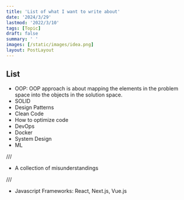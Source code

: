 ```yaml
---
title: 'List of what I want to write about'
date: '2024/3/29'
lastmod: '2022/3/10'
tags: [Topic]
draft: false
summary: ' '
images: [/static/images/idea.png]
layout: PostLayout
---
```


## List

- OOP: OOP approach is about mapping the elements in the problem space into the objects in the solution space.
- SOLID
- Design Patterns
- Clean Code
- How to optimize code
- DevOps
- Docker
- System Design
- ML

///

- A collection of misunderstandings


///
- Javascript Frameworks: React, Next.js, Vue.js
